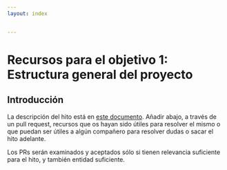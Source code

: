 ```yaml
---
layout: index


---
```

# Recursos para el objetivo 1: Estructura general del proyecto

## Introducción

La descripción del hito está en [este documento](1.Infraestructura). Añadir
abajo, a través de un pull request, recursos que os hayan sido útiles para
resolver el mismo o que puedan ser útiles a algún compañero para resolver dudas
o sacar el hito adelante.

Los PRs serán examinados y aceptados sólo si tienen relevancia
suficiente para el hito, y también entidad suficiente.

